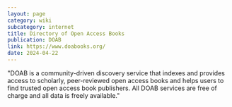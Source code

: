```yaml
---
layout: page
category: wiki
subcategory: internet
title: Directory of Open Access Books
publication: DOAB
link: https://www.doabooks.org/
date: 2024-04-22
---
```


"DOAB is a community-driven discovery service that indexes and provides access to scholarly, peer-reviewed open access books and helps users to find trusted open access book publishers. All DOAB services are free of charge and all data is freely available."
